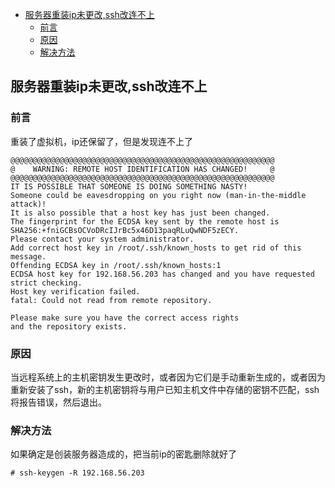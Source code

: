 <!-- START doctoc generated TOC please keep comment here to allow auto update -->
<!-- DON'T EDIT THIS SECTION, INSTEAD RE-RUN doctoc TO UPDATE -->


- [服务器重装ip未更改,ssh改连不上](#%E6%9C%8D%E5%8A%A1%E5%99%A8%E9%87%8D%E8%A3%85ip%E6%9C%AA%E6%9B%B4%E6%94%B9ssh%E6%94%B9%E8%BF%9E%E4%B8%8D%E4%B8%8A)
  - [前言](#%E5%89%8D%E8%A8%80)
  - [原因](#%E5%8E%9F%E5%9B%A0)
  - [解决方法](#%E8%A7%A3%E5%86%B3%E6%96%B9%E6%B3%95)

<!-- END doctoc generated TOC please keep comment here to allow auto update -->

## 服务器重装ip未更改,ssh改连不上

### 前言

重装了虚拟机，ip还保留了，但是发现连不上了

````
@@@@@@@@@@@@@@@@@@@@@@@@@@@@@@@@@@@@@@@@@@@@@@@@@@@@@@@@@@@
@    WARNING: REMOTE HOST IDENTIFICATION HAS CHANGED!     @
@@@@@@@@@@@@@@@@@@@@@@@@@@@@@@@@@@@@@@@@@@@@@@@@@@@@@@@@@@@
IT IS POSSIBLE THAT SOMEONE IS DOING SOMETHING NASTY!
Someone could be eavesdropping on you right now (man-in-the-middle attack)!
It is also possible that a host key has just been changed.
The fingerprint for the ECDSA key sent by the remote host is
SHA256:+fniGCBsOCVoDRcIJrBc5x46D13paqRLuQwNDF5zECY.
Please contact your system administrator.
Add correct host key in /root/.ssh/known_hosts to get rid of this message.
Offending ECDSA key in /root/.ssh/known_hosts:1
ECDSA host key for 192.168.56.203 has changed and you have requested strict checking.
Host key verification failed.
fatal: Could not read from remote repository.

Please make sure you have the correct access rights
and the repository exists.
````

### 原因

当远程系统上的主机密钥发生更改时，或者因为它们是手动重新生成的，或者因为重新安装了ssh，新的主机密钥将与用户已知主机文件中存储的密钥不匹配，ssh将报告错误，然后退出。

### 解决方法

如果确定是创装服务器造成的，把当前ip的密匙删除就好了

````
# ssh-keygen -R 192.168.56.203
````


